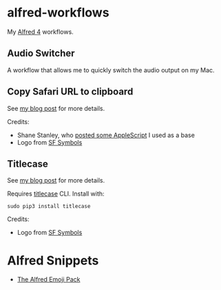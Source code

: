 # alfred-workflows

My [Alfred 4](https://www.alfredapp.com) workflows.

## Audio Switcher

A workflow that allows me to quickly switch the audio output on my Mac.

## Copy Safari URL to clipboard

See [my blog post](https://andrew-jones.com/blog/alfred-workflow-copy-url-to-clipboard-as-rich-text/) for more details.

Credits:
* Shane Stanley, who [posted some AppleScript](https://forum.latenightsw.com/t/html-styled-text-in-a-variable/2285/4) I used as a base
* Logo from [SF Symbols](https://developer.apple.com/sf-symbols/)

## Titlecase

See [my blog post](https://andrew-jones.com/blog/alfred-workflow-titlecase/) for more details.

Requires [titlecase](https://pypi.org/project/titlecase/) CLI. Install with:

```
sudo pip3 install titlecase
```

Credits:
* Logo from [SF Symbols](https://developer.apple.com/sf-symbols/)

# Alfred Snippets

* [The Alfred Emoji Pack](https://joelcalifa.com/blog/alfred-emoji-snippet-pack/)
